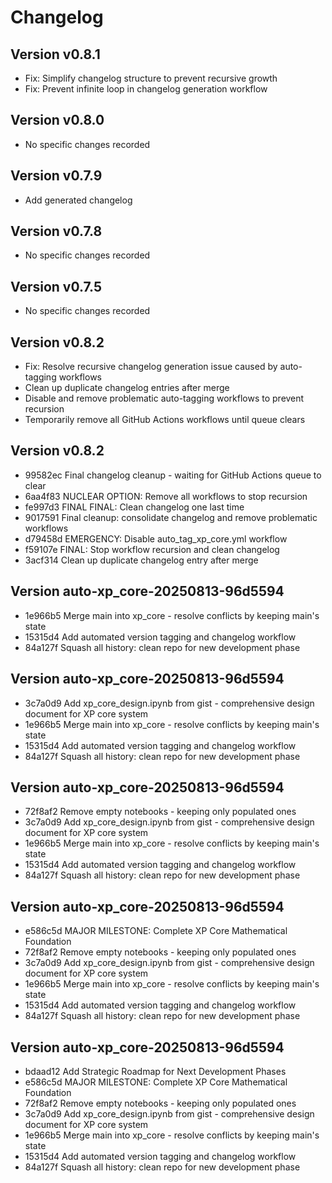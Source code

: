 # Changelog

## Version v0.8.1
- Fix: Simplify changelog structure to prevent recursive growth
- Fix: Prevent infinite loop in changelog generation workflow

## Version v0.8.0
- No specific changes recorded

## Version v0.7.9
- Add generated changelog

## Version v0.7.8
- No specific changes recorded

## Version v0.7.5
- No specific changes recorded
## Version v0.8.2
- Fix: Resolve recursive changelog generation issue caused by auto-tagging workflows
- Clean up duplicate changelog entries after merge  
- Disable and remove problematic auto-tagging workflows to prevent recursion
- Temporarily remove all GitHub Actions workflows until queue clears

## Version v0.8.2
- 99582ec Final changelog cleanup - waiting for GitHub Actions queue to clear
- 6aa4f83 NUCLEAR OPTION: Remove all workflows to stop recursion
- fe997d3 FINAL FINAL: Clean changelog one last time
- 9017591 Final cleanup: consolidate changelog and remove problematic workflows
- d79458d EMERGENCY: Disable auto_tag_xp_core.yml workflow
- f59107e FINAL: Stop workflow recursion and clean changelog
- 3acf314 Clean up duplicate changelog entry after merge

## Version auto-xp_core-20250813-96d5594
- 1e966b5 Merge main into xp_core - resolve conflicts by keeping main's state
- 15315d4 Add automated version tagging and changelog workflow
- 84a127f Squash all history: clean repo for new development phase

## Version auto-xp_core-20250813-96d5594
- 3c7a0d9 Add xp_core_design.ipynb from gist - comprehensive design document for XP core system
- 1e966b5 Merge main into xp_core - resolve conflicts by keeping main's state
- 15315d4 Add automated version tagging and changelog workflow
- 84a127f Squash all history: clean repo for new development phase

## Version auto-xp_core-20250813-96d5594
- 72f8af2 Remove empty notebooks - keeping only populated ones
- 3c7a0d9 Add xp_core_design.ipynb from gist - comprehensive design document for XP core system
- 1e966b5 Merge main into xp_core - resolve conflicts by keeping main's state
- 15315d4 Add automated version tagging and changelog workflow
- 84a127f Squash all history: clean repo for new development phase

## Version auto-xp_core-20250813-96d5594
- e586c5d  MAJOR MILESTONE: Complete XP Core Mathematical Foundation
- 72f8af2 Remove empty notebooks - keeping only populated ones
- 3c7a0d9 Add xp_core_design.ipynb from gist - comprehensive design document for XP core system
- 1e966b5 Merge main into xp_core - resolve conflicts by keeping main's state
- 15315d4 Add automated version tagging and changelog workflow
- 84a127f Squash all history: clean repo for new development phase

## Version auto-xp_core-20250813-96d5594
- bdaad12  Add Strategic Roadmap for Next Development Phases
- e586c5d  MAJOR MILESTONE: Complete XP Core Mathematical Foundation
- 72f8af2 Remove empty notebooks - keeping only populated ones
- 3c7a0d9 Add xp_core_design.ipynb from gist - comprehensive design document for XP core system
- 1e966b5 Merge main into xp_core - resolve conflicts by keeping main's state
- 15315d4 Add automated version tagging and changelog workflow
- 84a127f Squash all history: clean repo for new development phase
